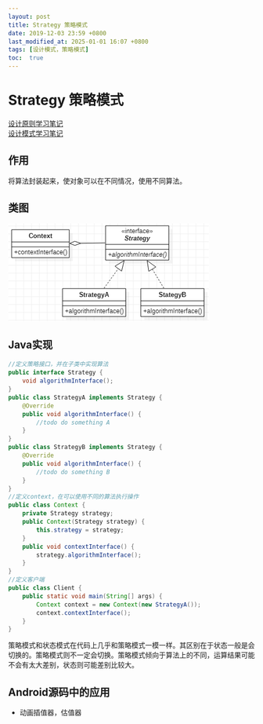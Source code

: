 ```yaml
---
layout: post
title: Strategy 策略模式
date: 2019-12-03 23:59 +0800
last_modified_at: 2025-01-01 16:07 +0800
tags: [设计模式，策略模式]
toc:  true
---
```


# Strategy 策略模式

[设计原则学习笔记](https://www.jianshu.com/p/f7f79adad32b)  
[设计模式学习笔记](https://www.jianshu.com/p/08bf9381697c)  
## 作用
将算法封装起来，使对象可以在不同情况，使用不同算法。
## 类图
![策略模式类图](https://github.com/Charles199310/Charles199310.github.io/blob/main/assets/images/strategy_01.PNG?raw=true)
## Java实现
```Java
//定义策略接口，并在子类中实现算法
public interface Strategy {
    void algorithmInterface();
}
public class StrategyA implements Strategy {
    @Override
    public void algorithmInterface() {
        //todo do something A
    }
}
public class StrategyB implements Strategy {
    @Override
    public void algorithmInterface() {
        //todo do something B
    }
}
//定义context，在可以使用不同的算法执行操作
public class Context {
    private Strategy strategy;
    public Context(Strategy strategy) {
        this.strategy = strategy;
    }
    public void contextInterface() {
        strategy.algorithmInterface();
    }
}
//定义客户端
public class Client {
    public static void main(String[] args) {
        Context context = new Context(new StrategyA());
        context.contextInterface();
    }
}
```
策略模式和状态模式在代码上几乎和策略模式一模一样。其区别在于状态一般是会切换的。策略模式则不一定会切换。策略模式倾向于算法上的不同，运算结果可能不会有太大差别，状态则可能差别比较大。

## Android源码中的应用
* 动画插值器，估值器
